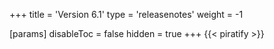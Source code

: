 +++
title = 'Version 6.1'
type = 'releasenotes'
weight = -1

[params]
  disableToc = false
  hidden = true
+++
{{< piratify >}}
